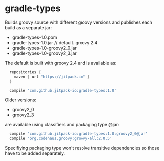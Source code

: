 # gradle-types

Builds groovy source with different groovy versions and publishes each build as a separate jar:

 - gradle-types-1.0.pom
 - gradle-types-1.0.jar // default. groovy 2.4
 - gradle-types-1.0-groovy2_0.jar
 - gradle-types-1.0-groovy2_3.jar

The default is built with groovy 2.4 and is available as:
```gradle
  repositories {
    maven { url "https://jitpack.io" }
  }
```
```gradle
  compile 'com.github.jitpack-io:gradle-types:1.0'
```

Older versions:
 - groovy2_0
 - groovy2_3

are available using classifiers and packaging type @jar:
```gradle
  compile 'com.github.jitpack-io:gradle-types:1.0:groovy2_0@jar'
  compile 'org.codehaus.groovy:groovy-all:2.0.5'
```

Specifiying packaging type won't resolve transitive dependencies so those have to be added separately.

